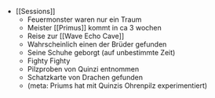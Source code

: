 - [[Sessions]]
	- Feuermonster waren nur ein Traum
	- Meister [[Primus]] kommt in ca 3 wochen
	- Reise zur [[Wave Echo Cave]]
	- Wahrscheinlich einen der Brüder gefunden
	- Seine Schuhe geborgt (auf unbestimmte Zeit)
	- Fighty Fighty
	- Pilzproben von Quinzi entnommen
	- Schatzkarte von Drachen gefunden
	- (meta: Priums hat mit Quinzis Ohrenpilz experimentiert)